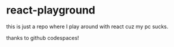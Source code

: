 # react-playground

this is just a repo where I play around with react cuz my pc sucks.

thanks to github codespaces!
